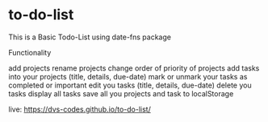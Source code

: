 # to-do-list
This is a Basic Todo-List using date-fns package

Functionality

add projects
rename projects
change order of priority of projects
add tasks into your projects (title, details, due-date)
mark or unmark your tasks as completed or important
edit you tasks (title, details, due-date)
delete you tasks
display all tasks
save all you projects and task to localStorage

live: https://dvs-codes.github.io/to-do-list/
